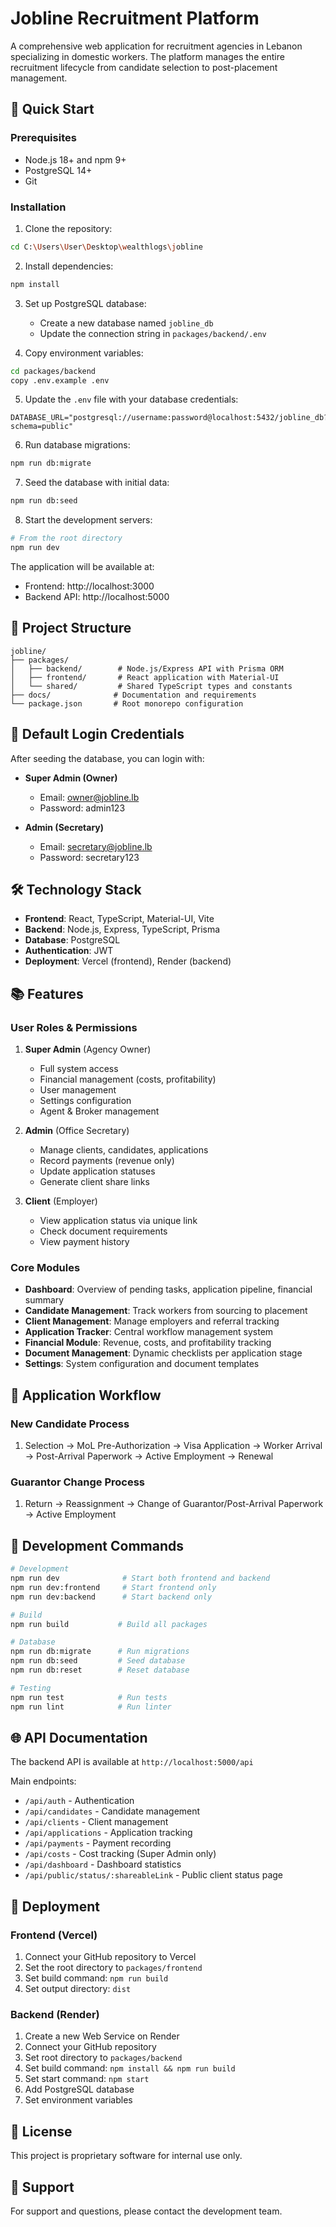 # Jobline Recruitment Platform

A comprehensive web application for recruitment agencies in Lebanon specializing in domestic workers. The platform manages the entire recruitment lifecycle from candidate selection to post-placement management.

## 🚀 Quick Start

### Prerequisites

- Node.js 18+ and npm 9+
- PostgreSQL 14+
- Git

### Installation

1. Clone the repository:
```bash
cd C:\Users\User\Desktop\wealthlogs\jobline
```

2. Install dependencies:
```bash
npm install
```

3. Set up PostgreSQL database:
   - Create a new database named `jobline_db`
   - Update the connection string in `packages/backend/.env`

4. Copy environment variables:
```bash
cd packages/backend
copy .env.example .env
```

5. Update the `.env` file with your database credentials:
```
DATABASE_URL="postgresql://username:password@localhost:5432/jobline_db?schema=public"
```

6. Run database migrations:
```bash
npm run db:migrate
```

7. Seed the database with initial data:
```bash
npm run db:seed
```

8. Start the development servers:
```bash
# From the root directory
npm run dev
```

The application will be available at:
- Frontend: http://localhost:3000
- Backend API: http://localhost:5000

## 📁 Project Structure

```
jobline/
├── packages/
│   ├── backend/        # Node.js/Express API with Prisma ORM
│   ├── frontend/       # React application with Material-UI
│   └── shared/         # Shared TypeScript types and constants
├── docs/              # Documentation and requirements
└── package.json       # Root monorepo configuration
```

## 🔐 Default Login Credentials

After seeding the database, you can login with:

- **Super Admin (Owner)**
  - Email: owner@jobline.lb
  - Password: admin123

- **Admin (Secretary)**
  - Email: secretary@jobline.lb
  - Password: secretary123

## 🛠️ Technology Stack

- **Frontend**: React, TypeScript, Material-UI, Vite
- **Backend**: Node.js, Express, TypeScript, Prisma
- **Database**: PostgreSQL
- **Authentication**: JWT
- **Deployment**: Vercel (frontend), Render (backend)

## 📚 Features

### User Roles & Permissions

1. **Super Admin** (Agency Owner)
   - Full system access
   - Financial management (costs, profitability)
   - User management
   - Settings configuration
   - Agent & Broker management

2. **Admin** (Office Secretary)
   - Manage clients, candidates, applications
   - Record payments (revenue only)
   - Update application statuses
   - Generate client share links

3. **Client** (Employer)
   - View application status via unique link
   - Check document requirements
   - View payment history

### Core Modules

- **Dashboard**: Overview of pending tasks, application pipeline, financial summary
- **Candidate Management**: Track workers from sourcing to placement
- **Client Management**: Manage employers and referral tracking
- **Application Tracker**: Central workflow management system
- **Financial Module**: Revenue, costs, and profitability tracking
- **Document Management**: Dynamic checklists per application stage
- **Settings**: System configuration and document templates

## 🚦 Application Workflow

### New Candidate Process
1. Selection → MoL Pre-Authorization → Visa Application → Worker Arrival → Post-Arrival Paperwork → Active Employment → Renewal

### Guarantor Change Process
1. Return → Reassignment → Change of Guarantor/Post-Arrival Paperwork → Active Employment

## 📝 Development Commands

```bash
# Development
npm run dev              # Start both frontend and backend
npm run dev:frontend     # Start frontend only
npm run dev:backend      # Start backend only

# Build
npm run build           # Build all packages

# Database
npm run db:migrate      # Run migrations
npm run db:seed         # Seed database
npm run db:reset        # Reset database

# Testing
npm run test            # Run tests
npm run lint            # Run linter
```

## 🌐 API Documentation

The backend API is available at `http://localhost:5000/api`

Main endpoints:
- `/api/auth` - Authentication
- `/api/candidates` - Candidate management
- `/api/clients` - Client management
- `/api/applications` - Application tracking
- `/api/payments` - Payment recording
- `/api/costs` - Cost tracking (Super Admin only)
- `/api/dashboard` - Dashboard statistics
- `/api/public/status/:shareableLink` - Public client status page

## 🚀 Deployment

### Frontend (Vercel)
1. Connect your GitHub repository to Vercel
2. Set the root directory to `packages/frontend`
3. Set build command: `npm run build`
4. Set output directory: `dist`

### Backend (Render)
1. Create a new Web Service on Render
2. Connect your GitHub repository
3. Set root directory to `packages/backend`
4. Set build command: `npm install && npm run build`
5. Set start command: `npm start`
6. Add PostgreSQL database
7. Set environment variables

## 📄 License

This project is proprietary software for internal use only.

## 👥 Support

For support and questions, please contact the development team.
